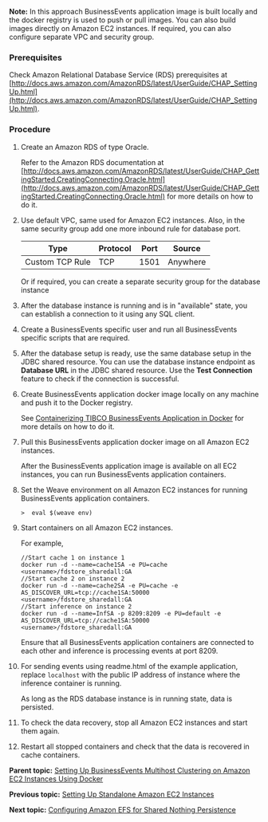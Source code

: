 
**Note:** In this approach BusinessEvents application image is built locally and the docker registry is used to push or pull images. You can also build images directly on Amazon EC2 instances. If required, you can also configure separate VPC and security group.
### Prerequisites
Check Amazon Relational Database Service \(RDS\) prerequisites at [http://docs.aws.amazon.com/AmazonRDS/latest/UserGuide/CHAP_SettingUp.html](http://docs.aws.amazon.com/AmazonRDS/latest/UserGuide/CHAP_SettingUp.html).
### Procedure
1. Create an Amazon RDS of type Oracle.

   Refer to the Amazon RDS documentation at [http://docs.aws.amazon.com/AmazonRDS/latest/UserGuide/CHAP_GettingStarted.CreatingConnecting.Oracle.html](http://docs.aws.amazon.com/AmazonRDS/latest/UserGuide/CHAP_GettingStarted.CreatingConnecting.Oracle.html) for more details on how to do it.

2. Use default VPC, same used for Amazon EC2 instances. Also, in the same security group add one more inbound rule for database port.

   | Type            | Protocol | Port | Source   |
   | --------------- | -------- | ---- | -------- |
   | Custom TCP Rule | TCP      | 1501 | Anywhere |

   Or if required, you can create a separate security group for the database instance

3. After the database instance is running and is in "available" state, you can establish a connection to it using any SQL client.

4. Create a BusinessEvents specific user and run all BusinessEvents specific scripts that are required.

5. After the database setup is ready, use the same database setup in the JDBC shared resource. You can use the database instance endpoint as **Database URL** in the JDBC shared resource. Use the **Test Connection** feature to check if the connection is successful.

6. Create BusinessEvents application docker image locally on any machine and push it to the Docker registry.

   See [Containerizing TIBCO BusinessEvents Application in Docker](Containerizing%20TIBCO%20BusinessEvents%20Application%20in%20Docker) for more details on how to do it.

7. Pull this BusinessEvents application docker image on all Amazon EC2 instances.

   After the BusinessEvents application image is available on all EC2 instances, you can run BusinessEvents application containers.

8. Set the Weave environment on all Amazon EC2 instances for running BusinessEvents application containers.

   ```
   >  eval $(weave env)
   ```

9. Start containers on all Amazon EC2 instances.

   For example,

   ```
   //Start cache 1 on instance 1
   docker run -d --name=cache1SA -e PU=cache <username>/fdstore_sharedall:GA
   //Start cache 2 on instance 2
   docker run -d --name=cache2SA -e PU=cache -e AS_DISCOVER_URL=tcp://cache1SA:50000 <username>/fdstore_sharedall:GA
   //Start inference on instance 2
   docker run -d --name=InfSA -p 8209:8209 -e PU=default -e AS_DISCOVER_URL=tcp://cache1SA:50000 <username>/fdstore_sharedall:GA
   ```

   Ensure that all BusinessEvents application containers are connected to each other and inference is processing events at port 8209.

10. For sending events using readme.html of the example application, replace `localhost` with the public IP address of instance where the inference container is running.

    As long as the RDS database instance is in running state, data is persisted.

11. To check the data recovery, stop all Amazon EC2 instances and start them again.

12. Restart all stopped containers and check that the data is recovered in cache containers.


**Parent topic:** [Setting Up BusinessEvents Multihost Clustering on Amazon EC2 Instances Using Docker](Setting%20up%20BusinessEvents%20Multihost%20Clustering%20on%20Amazon%20EC2%20Instances%20Using%20Docker)

**Previous topic:** [Setting Up Standalone Amazon EC2 Instances](Setting%20Up%20Standalone%20Amazon%20EC2%20Instances)

**Next topic:** [Configuring Amazon EFS for Shared Nothing Persistence](Configuring%20Amazon%20EFS%20for%20Shared%20Nothing%20Persistence)

